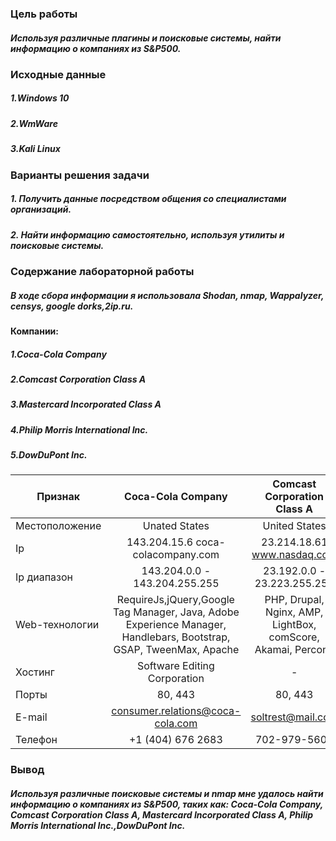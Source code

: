 

### Цель работы 
##### Используя различные плагины и поисковые системы, найти информацию о компаниях из S&P500. 

### Исходные данные
##### 1.Windows 10
##### 2.WmWare
##### 3.Kali Linux

### Варианты решения задачи

##### 1. Получить данные посредством общения со специалистами организаций.
##### 2. Найти информацию самостоятельно, используя утилиты и поисковые системы.

### Содержание лабораторной работы

##### В ходе сбора информации я использовала Shodan, nmap, Wappalyzer, censys, google dorks,2ip.ru.

#### Компании:
##### 1.Coca-Cola Company
##### 2.Comcast Corporation Class A
##### 3.Mastercard Incorporated Class A
##### 4.Philip Morris International Inc.
##### 5.DowDuPont Inc.

|Признак|Coca-Cola Company|Comcast Corporation Class A|Mastercard Incorporated Class A|Philip Morris International Inc.|DowDuPont Inc.|
|-------|:---------------:|:-------------------------:|:-----------------------------:|:------------------------------:|:------------:|
|Местоположение|Unated States|United States|United States|United Kingdom|United States|
|Ip|143.204.15.6 coca-colacompany.com|	23.214.18.61 www.nasdaq.com| 69.172.200.252 investor.mastercard.com|23.37.40.47 www.pmi.com| 152.195.133.133 www.dupont.com|
|Ip диапазон|143.204.0.0 - 143.204.255.255|	23.192.0.0 - 23.223.255.255|69.172.192.0 - 69.172.255.255|23.37.32.0 - 23.37.47.255|	152.176.0.0 - 152.199.255.255|
|Web-технологии|RequireJs,jQuery,Google Tag Manager, Java, Adobe Experience Manager, Handlebars, Bootstrap, GSAP, TweenMax, Apache|PHP, Drupal, Nginx, AMP, LightBox, comScore, Akamai, Percona|Nginx, Google Analytics. RequireJS, IIS, JQuery, Slick, FancyBox. New Relic|Amazon Web Services, Amazon ELB, IIS, Akamai, webpack, TweenMax, Adobe DTM, jQuery|Bootstrap, Java, jQuery, GSAP, Slick, Moment.js, Hotjar, Vue.js, Azure CDN, Twitter, Facebook, Select2|
|Хостинг|Software Editing Corporation|-|Peer 1 Network|-|ANS Communications|
|Порты|80, 443|80, 443|80, 443|80, 443|80, 443|
|E-mail|consumer.relations@coca-cola.com |soltrest@mail.com|investor.relations@mastercard.com|InvestorRelations@pmi.com|info.canada@dupont.com|
|Телефон|+1 (404) 676 2683|702-979-5606|914-249-4565|+1 917 663 2233|+1 800 387 2122|

### Вывод 
##### Используя различные поисковые системы и nmap мне удалось найти информацию о компаниях из S&P500, таких как: Coca-Cola Company, Comcast Corporation Class A, Mastercard Incorporated Class A, Philip Morris International Inc.,DowDuPont Inc.
